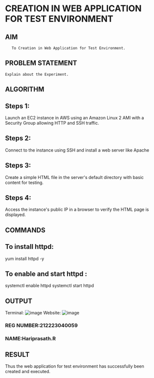  # CREATION IN WEB APPLICATION FOR TEST ENVIRONMENT
  ## AIM
       To Creation in Web Application for Test Environment.
## PROBLEM STATEMENT
    Explain about the Experiment.

## ALGORITHM
## Steps 1:

Launch an EC2 instance in AWS using an Amazon Linux 2 AMI with a Security Group allowing HTTP and SSH traffic.

## Steps 2:

Connect to the instance using SSH and install a web server like Apache

## Steps 3:

Create a simple HTML file in the server's default directory with basic content for testing.

## Steps 4:

Access the instance's public IP in a browser to verify the HTML page is displayed.
## COMMANDS
## To install httpd: 

yum install httpd -y
## To enable and start httpd :

systemctl enable httpd
systemctl start httpd
## OUTPUT
Terminal:
![image](https://github.com/user-attachments/assets/682a5a86-3716-4ec5-adca-480d08415abe)
Website:
![image](https://github.com/user-attachments/assets/26b053a1-d5d6-45e9-b5ab-58e50dff5213)

### REG NUMBER:212223040059
### NAME:Hariprasath.R
 
## RESULT
Thus the web application for test environment has successfully been created and executed.
  


